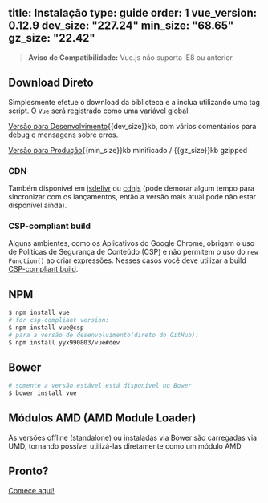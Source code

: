 title: Instalação
type: guide
order: 1
vue_version: 0.12.9
dev_size: "227.24"
min_size: "68.65"
gz_size: "22.42"
---

> **Aviso de Compatibilidade:** Vue.js não suporta IE8 ou anterior.

## Download Direto

Simplesmente efetue o download da biblioteca e a inclua utilizando uma tag script. O `Vue` será registrado como uma variável global.

<div id="downloads">
<a class="button" href="https://raw.github.com/yyx990803/vue/{{vue_version}}/dist/vue.js" download>Versão para Desenvolvimento</a><span class="light info">{{dev_size}}kb, com vários comentários para debug e mensagens sobre erros.</span>

<a class="button" href="https://raw.github.com/yyx990803/vue/{{vue_version}}/dist/vue.min.js" download>Versão para Produção</a><span class="light info">{{min_size}}kb minificado / {{gz_size}}kb gzipped</span>
</div>

### CDN

Também disponível em [jsdelivr](//cdn.jsdelivr.net/vue/{{vue_version}}/vue.min.js) ou [cdnjs](//cdnjs.cloudflare.com/ajax/libs/vue/{{vue_version}}/vue.min.js) (pode demorar algum tempo para sincronizar com os lançamentos, então a versão mais atual pode não estar disponível ainda).

### CSP-compliant build

Alguns ambientes, como os Aplicativos do Google Chrome, obrigam o uso de Políticas de Segurança de Conteúdo (CSP) e não permitem o uso do `new Function()` ao criar expressões. Nesses casos você deve utilizar a build [CSP-compliant build](https://github.com/yyx990803/vue/tree/csp/dist).

## NPM

``` bash
$ npm install vue
# for csp-compliant version:
$ npm install vue@csp
# para a versão de desenvolvimento(direto do GitHub):
$ npm install yyx990803/vue#dev
```

## Bower

``` bash
# somente a versão estável está disponível no Bower
$ bower install vue
```

## Módulos AMD (AMD Module Loader)

As versões offline (standalone) ou instaladas via Bower são carregadas via UMD, tornando possível utilizá-las diretamente como um módulo AMD

## Pronto?

[Comece aqui!](/guide/)

